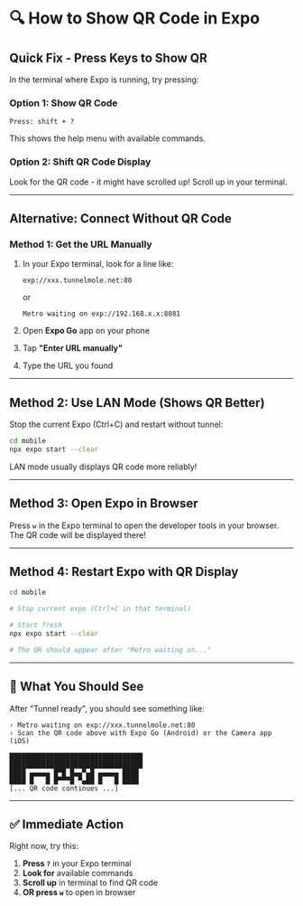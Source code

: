 # 🔍 How to Show QR Code in Expo

## Quick Fix - Press Keys to Show QR

In the terminal where Expo is running, try pressing:

### Option 1: Show QR Code
```
Press: shift + ?
```
This shows the help menu with available commands.

### Option 2: Shift QR Code Display
Look for the QR code - it might have scrolled up! Scroll up in your terminal.

---

## Alternative: Connect Without QR Code

### Method 1: Get the URL Manually

1. In your Expo terminal, look for a line like:
   ```
   exp://xxx.tunnelmole.net:80
   ```
   or
   ```
   Metro waiting on exp://192.168.x.x:8081
   ```

2. Open **Expo Go** app on your phone

3. Tap **"Enter URL manually"**

4. Type the URL you found

---

## Method 2: Use LAN Mode (Shows QR Better)

Stop the current Expo (Ctrl+C) and restart without tunnel:

```bash
cd mobile
npx expo start --clear
```

LAN mode usually displays QR code more reliably!

---

## Method 3: Open Expo in Browser

Press `w` in the Expo terminal to open the developer tools in your browser.
The QR code will be displayed there!

---

## Method 4: Restart Expo with QR Display

```bash
cd mobile

# Stop current expo (Ctrl+C in that terminal)

# Start fresh
npx expo start --clear

# The QR should appear after "Metro waiting on..."
```

---

## 🎯 What You Should See

After "Tunnel ready", you should see something like:

```
› Metro waiting on exp://xxx.tunnelmole.net:80
› Scan the QR code above with Expo Go (Android) or the Camera app (iOS)

█████████████████████████████████
█████████████████████████████████
████ ▄▄▄▄▄ █▀█ █▄▄▀▄█ ▄▄▄▄▄ ████
████ █   █ █▀▀▀█ ▀▄██ █   █ ████
[... QR code continues ...]
```

---

## ✅ Immediate Action

Right now, try this:

1. **Press `?`** in your Expo terminal
2. **Look for** available commands
3. **Scroll up** in terminal to find QR code
4. **OR press `w`** to open in browser



